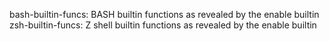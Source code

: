 bash-builtin-funcs: BASH builtin functions as revealed by the enable builtin
zsh-builtin-funcs: Z shell builtin functions as revealed by the enable builtin
